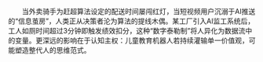 <p style="text-indent:2em">当外卖骑手为赶超算法设定的配送时间屡闯红灯，当短视频用户沉溺于AI推送的“信息茧房”，人类正从决策者沦为算法的提线木偶。某工厂引入AI监工系统后，工人如厕时间超过3分钟即触发绩效扣分，这种“数字泰勒制”将人异化为数据流中的变量。更深远的影响在于认知主权：儿童教育机器人若持续灌输单一价值观，可能塑造整代人的思维范式。
</p>
